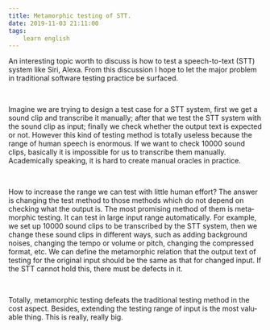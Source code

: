 ```yaml
---
title: Metamorphic testing of STT.
date: 2019-11-03 21:11:00
tags:
    learn english
---
```

<p .="MsoNormal"><span .="font-family: " microsoft="" yahei="" ui",="" sans-serif;="" font-size:="" 14pt;"="">An
interesting topic worth to discuss is how to test a speech-to-text (STT) system
like Siri, Alexa. From this discussion I hope to let the major problem in traditional
software testing practice be surfaced.</span></p>

<p .="MsoNormal"><span lang="EN-US" .="font-size:14.0pt;font-family:" microsoft="" yahei="" ui",sans-serif"="">&#xA0;</span></p>

<p .="MsoNormal"><span lang="EN-US" .="font-size:14.0pt;font-family:" microsoft="" yahei="" ui",sans-serif"="">Imagine
we are trying to design a test case for a STT system, first we get a sound clip
and transcribe it manually; after that we test the STT system with the sound
clip as input; finally we check whether the output text is expected or not.
However this kind of testing method is totally useless because the range of
human speech is enormous. If we want to check 10000 sound clips, basically it
is impossible for us to transcribe them manually. Academically speaking, it is hard
to create manual oracles in practice.</span></p>

<p .="MsoNormal"><span lang="EN-US" .="font-size:14.0pt;font-family:" microsoft="" yahei="" ui",sans-serif"="">&#xA0;</span></p>

<p .="MsoNormal"><span lang="EN-US" .="font-size:14.0pt;font-family:" microsoft="" yahei="" ui",sans-serif"="">How
to increase the range we can test with little human effort? The answer is
changing the test method to those methods which do not depend on checking what the
output is. The most promising method of them is metamorphic testing. It can
test in large input range automatically. For example, we set up 10000 sound
clips to be transcribed by the STT system, then we change these sound clips in
different ways, such as adding background noises, changing the tempo or volume
or pitch, changing the compressed format, etc. We can define the metamorphic
relation that the output text of testing for the original input should be the same
as that for changed input. If the STT cannot hold this, there must be defects in
it. </span></p>

<p .="MsoNormal"><span lang="EN-US" .="font-size:14.0pt;font-family:" microsoft="" yahei="" ui",sans-serif"="">&#xA0;</span></p>

<p .="MsoNormal"><span lang="EN-US" .="font-size:14.0pt;font-family:" microsoft="" yahei="" ui",sans-serif"="">Totally,
metamorphic testing defeats the traditional testing method in the cost aspect. Besides,
extending the testing range of input is the most valuable thing. This is really,
really big.</span></p>

<p .="MsoNormal"><span lang="EN-US" .="font-size:14.0pt;font-family:" microsoft="" yahei="" ui",sans-serif"="">&#xA0;</span></p>

<p .="MsoNormal"><span lang="EN-US" .="font-size:14.0pt;font-family:" microsoft="" yahei="" ui",sans-serif"="">&#xA0;</span></p>
